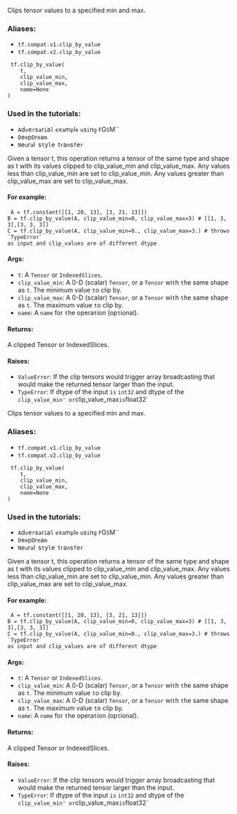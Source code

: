 
Clips tensor values to a specified min and max.
### Aliases:
- `tf.compat.v1.clip_by_value`
- `tf.compat.v2.clip_by_value`

```
 tf.clip_by_value(
    t,
    clip_value_min,
    clip_value_max,
    name=None
)
```
### Used in the tutorials:
- ``A``d``v``e``r``s``a``r``i``a``l`` ``e``x``a``m``p``l``e`` ``u``s``i``n``g`` ``F``G``S``M``
- ``D``e``e``p``D``r``e``a``m``
- ``N``e``u``r``a``l`` ``s``t``y``l``e`` ``t``r``a``n``s``f``e``r``

Given a tensor t, this operation returns a tensor of the same type and shape as t with its values clipped to clip_value_min and clip_value_max. Any values less than clip_value_min are set to clip_value_min. Any values greater than clip_value_max are set to clip_value_max.
#### For example:

```
 A = tf.constant([[1, 20, 13], [3, 21, 13]])
B = tf.clip_by_value(A, clip_value_min=0, clip_value_max=3) # [[1, 3, 3],[3, 3, 3]]
C = tf.clip_by_value(A, clip_value_min=0., clip_value_max=3.) # throws `TypeError`
as input and clip_values are of different dtype
```
#### Args:
- `t`: A `Tensor` or `IndexedSlices`.
- `clip_value_min`: A 0-D (scalar) `Tensor`, or a `Tensor` wi`t`h `t`he same shape as `t`. The minimum value `t`o clip by.
- `clip_value_max`: A 0-D (scalar) `Tensor`, or a `Tensor` wi`t`h `t`he same shape as `t`. The maximum value `t`o clip by.
- `name`: A `name` for `t`he opera`t`ion (op`t`ional).
#### Returns:

A clipped Tensor or IndexedSlices.
#### Raises:
- `ValueError`: If the clip tensors would trigger array broadcasting that would make the returned tensor larger than the input.
- `TypeError`: If dtype of the input `is` `int32` and dtype of the `clip_value_min' or`clip_value_max`is`float32`

Clips tensor values to a specified min and max.
### Aliases:
- `tf.compat.v1.clip_by_value`
- `tf.compat.v2.clip_by_value`

```
 tf.clip_by_value(
    t,
    clip_value_min,
    clip_value_max,
    name=None
)
```
### Used in the tutorials:
- ``A``d``v``e``r``s``a``r``i``a``l`` ``e``x``a``m``p``l``e`` ``u``s``i``n``g`` ``F``G``S``M``
- ``D``e``e``p``D``r``e``a``m``
- ``N``e``u``r``a``l`` ``s``t``y``l``e`` ``t``r``a``n``s``f``e``r``

Given a tensor t, this operation returns a tensor of the same type and shape as t with its values clipped to clip_value_min and clip_value_max. Any values less than clip_value_min are set to clip_value_min. Any values greater than clip_value_max are set to clip_value_max.
#### For example:

```
 A = tf.constant([[1, 20, 13], [3, 21, 13]])
B = tf.clip_by_value(A, clip_value_min=0, clip_value_max=3) # [[1, 3, 3],[3, 3, 3]]
C = tf.clip_by_value(A, clip_value_min=0., clip_value_max=3.) # throws `TypeError`
as input and clip_values are of different dtype
```
#### Args:
- `t`: A `Tensor` or `IndexedSlices`.
- `clip_value_min`: A 0-D (scalar) `Tensor`, or a `Tensor` wi`t`h `t`he same shape as `t`. The minimum value `t`o clip by.
- `clip_value_max`: A 0-D (scalar) `Tensor`, or a `Tensor` wi`t`h `t`he same shape as `t`. The maximum value `t`o clip by.
- `name`: A `name` for `t`he opera`t`ion (op`t`ional).
#### Returns:

A clipped Tensor or IndexedSlices.
#### Raises:
- `ValueError`: If the clip tensors would trigger array broadcasting that would make the returned tensor larger than the input.
- `TypeError`: If dtype of the input `is` `int32` and dtype of the `clip_value_min' or`clip_value_max`is`float32`
